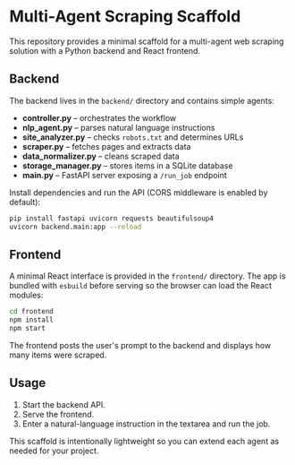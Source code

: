 # Multi-Agent Scraping Scaffold

This repository provides a minimal scaffold for a multi-agent web scraping
solution with a Python backend and React frontend.

## Backend

The backend lives in the `backend/` directory and contains simple agents:

- **controller.py** – orchestrates the workflow
- **nlp_agent.py** – parses natural language instructions
- **site_analyzer.py** – checks `robots.txt` and determines URLs
- **scraper.py** – fetches pages and extracts data
- **data_normalizer.py** – cleans scraped data
- **storage_manager.py** – stores items in a SQLite database
- **main.py** – FastAPI server exposing a `/run_job` endpoint

Install dependencies and run the API (CORS middleware is enabled by default):

```bash
pip install fastapi uvicorn requests beautifulsoup4
uvicorn backend.main:app --reload
```

## Frontend

A minimal React interface is provided in the `frontend/` directory.
The app is bundled with `esbuild` before serving so the browser can
load the React modules:

```bash
cd frontend
npm install
npm start
```

The frontend posts the user's prompt to the backend and displays how many
items were scraped.

## Usage

1. Start the backend API.
2. Serve the frontend.
3. Enter a natural-language instruction in the textarea and run the job.

This scaffold is intentionally lightweight so you can extend each agent as
needed for your project.
